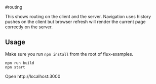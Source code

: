 #routing

This shows routing on the client and the server. Navigation uses history pushes on the client but browser refresh will render the current page correctly on the server.

Usage
-----

Make sure you run `npm install` from the root of flux-examples.

```
npm run build
npm start
```

Open http://localhost:3000
